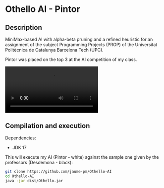 # Othello AI - Pintor
## Description

MiniMax-based AI with alpha-beta pruning and a refined heuristic for an assignment of the subject Programming Projects (PROP) of the Universitat Politècnica de Catalunya Barcelona Tech (UPC).

Pintor was placed on the top 3 at the AI competition of my class.

![](https://github.com/jaume-pm/Othello-AI/gif.mp4)

## Compilation and execution
Dependencies:
- JDK 17

This will execute my AI (Pintor - white) against the sample one given by the professors (Desdemona - black):
```sh
git clone https://github.com/jaume-pm/Othello-AI
cd Othello-AI
java -jar dist/Othello.jar
```
